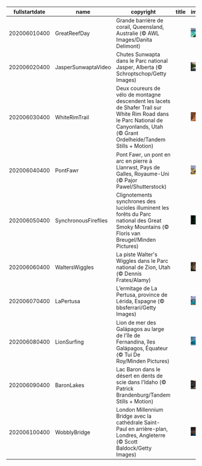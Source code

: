 |fullstartdate|name|copyright|title|image|
|--|--|--|--|--|
202006010400|GreatReefDay|Grande barrière de corail, Queensland, Australie (© AWL Images/Danita Delimont)||![](/fr-CA/2020/06/202006010400GreatReefDay.jpg)|
202006020400|JasperSunwaptaVideo|Chutes Sunwapta dans le Parc national Jasper, Alberta (© Schroptschop/Getty Images)||![](/fr-CA/2020/06/202006020400JasperSunwaptaVideo.jpg)|
202006030400|WhiteRimTrail|Deux coureurs de vélo de montagne descendent les lacets de Shafer Trail sur White Rim Road dans le Parc National de Canyonlands, Utah (© Grant Ordelheide/Tandem Stills + Motion)||![](/fr-CA/2020/06/202006030400WhiteRimTrail.jpg)|
202006040400|PontFawr|Pont Fawr, un pont en arc en pierre à Llanrwst, Pays de Galles, Royaume-Uni (© Pajor Pawel/Shutterstock)||![](/fr-CA/2020/06/202006040400PontFawr.jpg)|
202006050400|SynchronousFireflies|Clignotements synchrones des lucioles illuminent les forêts du Parc national des Great Smoky Mountains (© Floris van Breugel/Minden Pictures)||![](/fr-CA/2020/06/202006050400SynchronousFireflies.jpg)|
202006060400|WaltersWiggles|La piste Walter's Wiggles dans le Parc national de Zion, Utah (© Dennis Frates/Alamy)||![](/fr-CA/2020/06/202006060400WaltersWiggles.jpg)|
202006070400|LaPertusa|L’ermitage de La Pertusa, province de Lérida, Espagne (© bbsferrari/Getty Images)||![](/fr-CA/2020/06/202006070400LaPertusa.jpg)|
202006080400|LionSurfing|Lion de mer des Galápagos au large de l'île de Fernandina, îles Galápagos, Équateur (© Tui De Roy/Minden Pictures)||![](/fr-CA/2020/06/202006080400LionSurfing.jpg)|
202006090400|BaronLakes|Lac Baron dans le désert en dents de scie dans l'Idaho (© Patrick Brandenburg/Tandem Stills + Motion)||![](/fr-CA/2020/06/202006090400BaronLakes.jpg)|
202006100400|WobblyBridge|London Millennium Bridge avec la cathédrale Saint-Paul en arrière-plan, Londres, Angleterre (© Scott Baldock/Getty Images)||![](/fr-CA/2020/06/202006100400WobblyBridge.jpg)|
